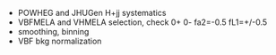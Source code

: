 * POWHEG and JHUGen H+jj systematics
* VBFMELA and VHMELA selection, check 0+ 0- fa2=-0.5 fL1=+/-0.5
* smoothing, binning
* VBF bkg normalization
